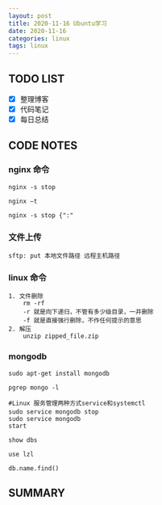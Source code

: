 ```yaml
---
layout: post
title: 2020-11-16 Ubuntu学习
date: 2020-11-16
categories: linux
tags: linux
---
```


## TODO LIST

-   [x] 整理博客
-   [x] 代码笔记
-   [x] 每日总结

## CODE NOTES

### nginx 命令

```
nginx -s stop

nginx –t

nginx -s stop {":"

```

### 文件上传

```
sftp: put 本地文件路径 远程主机路径

```

### linux 命令

```
1. 文件删除
    rm -rf
    -r 就是向下递归，不管有多少级目录，一并删除
    -f 就是直接强行删除，不作任何提示的意思
2. 解压
    unzip zipped_file.zip
```

### mongodb

```
sudo apt-get install mongodb

pgrep mongo -l

#Linux 服务管理两种方式service和systemctl
sudo service mongodb stop 　　
sudo service mongodb
start

show dbs

use lzl

db.name.find()
```

## SUMMARY
